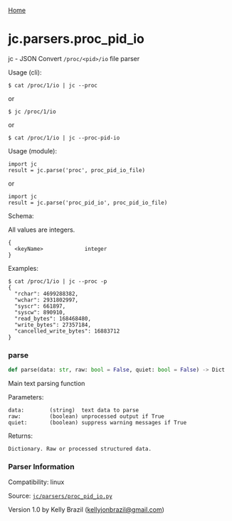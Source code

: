 [Home](https://kellyjonbrazil.github.io/jc/)
<a id="jc.parsers.proc_pid_io"></a>

# jc.parsers.proc_pid_io

jc - JSON Convert `/proc/<pid>/io` file parser

Usage (cli):

    $ cat /proc/1/io | jc --proc

or

    $ jc /proc/1/io

or

    $ cat /proc/1/io | jc --proc-pid-io

Usage (module):

    import jc
    result = jc.parse('proc', proc_pid_io_file)

or

    import jc
    result = jc.parse('proc_pid_io', proc_pid_io_file)

Schema:

All values are integers.

    {
      <keyName>             integer
    }

Examples:

    $ cat /proc/1/io | jc --proc -p
    {
      "rchar": 4699288382,
      "wchar": 2931802997,
      "syscr": 661897,
      "syscw": 890910,
      "read_bytes": 168468480,
      "write_bytes": 27357184,
      "cancelled_write_bytes": 16883712
    }

<a id="jc.parsers.proc_pid_io.parse"></a>

### parse

```python
def parse(data: str, raw: bool = False, quiet: bool = False) -> Dict
```

Main text parsing function

Parameters:

    data:        (string)  text data to parse
    raw:         (boolean) unprocessed output if True
    quiet:       (boolean) suppress warning messages if True

Returns:

    Dictionary. Raw or processed structured data.

### Parser Information
Compatibility:  linux

Source: [`jc/parsers/proc_pid_io.py`](https://github.com/kellyjonbrazil/jc/blob/master/jc/parsers/proc_pid_io.py)

Version 1.0 by Kelly Brazil (kellyjonbrazil@gmail.com)

